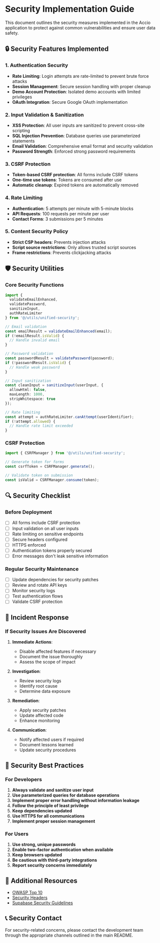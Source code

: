 
# Security Implementation Guide

This document outlines the security measures implemented in the Accio application to protect against common vulnerabilities and ensure user data safety.

## 🔒 Security Features Implemented

### 1. Authentication Security
- **Rate Limiting**: Login attempts are rate-limited to prevent brute force attacks
- **Session Management**: Secure session handling with proper cleanup
- **Demo Account Protection**: Isolated demo accounts with limited privileges
- **OAuth Integration**: Secure Google OAuth implementation

### 2. Input Validation & Sanitization
- **XSS Protection**: All user inputs are sanitized to prevent cross-site scripting
- **SQL Injection Prevention**: Database queries use parameterized statements
- **Email Validation**: Comprehensive email format and security validation
- **Password Strength**: Enforced strong password requirements

### 3. CSRF Protection
- **Token-based CSRF protection**: All forms include CSRF tokens
- **One-time use tokens**: Tokens are consumed after use
- **Automatic cleanup**: Expired tokens are automatically removed

### 4. Rate Limiting
- **Authentication**: 5 attempts per minute with 5-minute blocks
- **API Requests**: 100 requests per minute per user
- **Contact Forms**: 3 submissions per 5 minutes

### 5. Content Security Policy
- **Strict CSP headers**: Prevents injection attacks
- **Script source restrictions**: Only allows trusted script sources
- **Frame restrictions**: Prevents clickjacking attacks

## 🛡️ Security Utilities

### Core Security Functions

```typescript
import { 
  validateEmailEnhanced, 
  validatePassword, 
  sanitizeInput,
  authRateLimiter 
} from '@/utils/unified-security';

// Email validation
const emailResult = validateEmailEnhanced(email);
if (!emailResult.isValid) {
  // Handle invalid email
}

// Password validation
const passwordResult = validatePassword(password);
if (!passwordResult.isValid) {
  // Handle weak password
}

// Input sanitization
const cleanInput = sanitizeInput(userInput, {
  allowHtml: false,
  maxLength: 1000,
  stripWhitespace: true
});

// Rate limiting
const attempt = authRateLimiter.canAttempt(userIdentifier);
if (!attempt.allowed) {
  // Handle rate limit exceeded
}
```

### CSRF Protection

```typescript
import { CSRFManager } from '@/utils/unified-security';

// Generate token for forms
const csrfToken = CSRFManager.generate();

// Validate token on submission
const isValid = CSRFManager.consume(token);
```

## 🔍 Security Checklist

### Before Deployment
- [ ] All forms include CSRF protection
- [ ] Input validation on all user inputs
- [ ] Rate limiting on sensitive endpoints
- [ ] Secure headers configured
- [ ] HTTPS enforced
- [ ] Authentication tokens properly secured
- [ ] Error messages don't leak sensitive information

### Regular Security Maintenance
- [ ] Update dependencies for security patches
- [ ] Review and rotate API keys
- [ ] Monitor security logs
- [ ] Test authentication flows
- [ ] Validate CSRF protection

## 🚨 Incident Response

### If Security Issues Are Discovered
1. **Immediate Actions**:
   - Disable affected features if necessary
   - Document the issue thoroughly
   - Assess the scope of impact

2. **Investigation**:
   - Review security logs
   - Identify root cause
   - Determine data exposure

3. **Remediation**:
   - Apply security patches
   - Update affected code
   - Enhance monitoring

4. **Communication**:
   - Notify affected users if required
   - Document lessons learned
   - Update security procedures

## 📝 Security Best Practices

### For Developers
1. **Always validate and sanitize user input**
2. **Use parameterized queries for database operations**
3. **Implement proper error handling without information leakage**
4. **Follow the principle of least privilege**
5. **Keep dependencies updated**
6. **Use HTTPS for all communications**
7. **Implement proper session management**

### For Users
1. **Use strong, unique passwords**
2. **Enable two-factor authentication when available**
3. **Keep browsers updated**
4. **Be cautious with third-party integrations**
5. **Report security concerns immediately**

## 🔗 Additional Resources

- [OWASP Top 10](https://owasp.org/www-project-top-ten/)
- [Security Headers](https://securityheaders.com/)
- [Supabase Security Guidelines](https://supabase.com/docs/guides/auth/auth-security)

## 📞 Security Contact

For security-related concerns, please contact the development team through the appropriate channels outlined in the main README.

